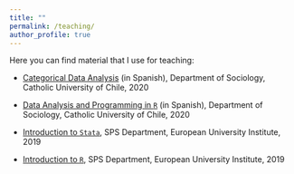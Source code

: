 ```yaml
---
title: ""
permalink: /teaching/
author_profile: true
---
```



Here you can find material that I use for teaching:

- [Categorical Data Analysis](https://github.com/mebucca/cda_soc3070) (in Spanish), Department of Sociology, Catholic University of Chile, 2020

- [Data Analysis and Programming in `R`](https://github.com/mebucca/dapr_soc4001) (in Spanish), Department of Sociology, Catholic University of Chile, 2020

- [Introduction to `Stata`](https://github.com/mebucca/Introduction-to-Stata), SPS Department, European University Institute, 2019

- [Introduction to `R`](https://github.com/mebucca/Introduction-to-R), SPS Department, European University Institute, 2019




